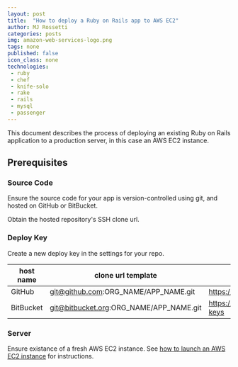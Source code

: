 ```yaml
---
layout: post
title:  "How to deploy a Ruby on Rails app to AWS EC2"
author: MJ Rossetti
categories: posts
img: amazon-web-services-logo.png
tags: none
published: false
icon_class: none
technologies:
 - ruby
 - chef
 - knife-solo
 - rake
 - rails
 - mysql
 - passenger
---
```


This document describes the process of deploying an existing Ruby on Rails application to a production server, in this case an AWS EC2 instance.

## Prerequisites

### Source Code

Ensure the source code for your app is version-controlled using git, and hosted on GitHub or BitBucket.

Obtain the hosted repository's SSH clone url.

### Deploy Key

Create a new deploy key in the settings for your repo.

host name | clone url template | deploy key settings url template
--- | --- | ---
GitHub | git@github.com:ORG_NAME/APP_NAME.git | https://github.com/ORG_NAME/APP_NAME/settings/keys
BitBucket | git@bitbucket.org:ORG_NAME/APP_NAME.git | https://bitbucket.org/ORG_NAME/APP_NAME/admin/deploy-keys

### Server

Ensure existance of a fresh AWS EC2 instance. See [how to launch an AWS EC2 instance](process-documentation/2015/07/05/how-to-launch-an-aws-ec2-instance.html) for instructions.
